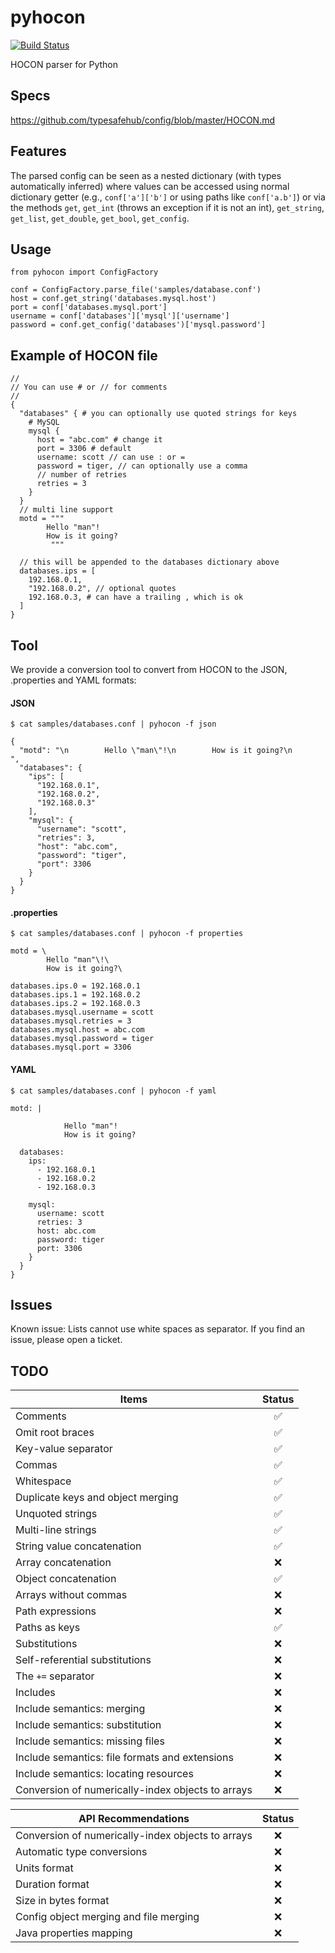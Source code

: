 pyhocon
=======

[![Build Status](https://travis-ci.org/chimpler/pyhocon.svg)](https://travis-ci.org/chimpler/pyhocon)

HOCON parser for Python

## Specs

https://github.com/typesafehub/config/blob/master/HOCON.md

## Features
The parsed config can be seen as a nested dictionary (with types automatically inferred) where values can be accessed using normal
dictionary getter (e.g., `conf['a']['b']` or using paths like `conf['a.b']`) or via the methods `get`, `get_int` (throws an exception
if it is not an int), `get_string`, `get_list`, `get_double`, `get_bool`, `get_config`.

## Usage

    from pyhocon import ConfigFactory
    
    conf = ConfigFactory.parse_file('samples/database.conf')
    host = conf.get_string('databases.mysql.host')
    port = conf['databases.mysql.port']
    username = conf['databases']['mysql']['username']
    password = conf.get_config('databases')['mysql.password']

## Example of HOCON file

    //
    // You can use # or // for comments
    //
    {
      "databases" { # you can optionally use quoted strings for keys
        # MySQL
        mysql {
          host = "abc.com" # change it
          port = 3306 # default
          username: scott // can use : or =
          password = tiger, // can optionally use a comma
          // number of retries
          retries = 3
        }
      }
      // multi line support
      motd = """
            Hello "man"!
            How is it going?
             """
             
      // this will be appended to the databases dictionary above
      databases.ips = [
        192.168.0.1,
        "192.168.0.2", // optional quotes
        192.168.0.3, # can have a trailing , which is ok
      ]
    }

## Tool

We provide a conversion tool to convert from HOCON to the JSON, .properties and YAML formats:

####  JSON

    $ cat samples/databases.conf | pyhocon -f json
    
    {
      "motd": "\n        Hello \"man\"!\n        How is it going?\n         ",
      "databases": {
        "ips": [
          "192.168.0.1",
          "192.168.0.2",
          "192.168.0.3"
        ],
        "mysql": {
          "username": "scott",
          "retries": 3,
          "host": "abc.com",
          "password": "tiger",
          "port": 3306
        }
      }
    }    

####  .properties

    $ cat samples/databases.conf | pyhocon -f properties

    motd = \
            Hello "man"\!\
            How is it going?\
    
    databases.ips.0 = 192.168.0.1
    databases.ips.1 = 192.168.0.2
    databases.ips.2 = 192.168.0.3
    databases.mysql.username = scott
    databases.mysql.retries = 3
    databases.mysql.host = abc.com
    databases.mysql.password = tiger
    databases.mysql.port = 3306

#### YAML

    $ cat samples/databases.conf | pyhocon -f yaml

    motd: |
    
                Hello "man"!
                How is it going?
    
      databases:
        ips:
          - 192.168.0.1
          - 192.168.0.2
          - 192.168.0.3
    
        mysql:
          username: scott
          retries: 3
          host: abc.com
          password: tiger
          port: 3306
        }
      }
    }

## Issues

Known issue: Lists cannot use white spaces as separator.
If you find an issue, please open a ticket.
  
## TODO

Items                                  | Status
-------------------------------------- | :-----:
Comments                               | :white_check_mark:
Omit root braces                       | :white_check_mark:
Key-value separator                    | :white_check_mark:
Commas                                 | :white_check_mark:
Whitespace                             | :white_check_mark:
Duplicate keys and object merging      | :white_check_mark:
Unquoted strings                       | :white_check_mark:
Multi-line strings                     | :white_check_mark:
String value concatenation             | :white_check_mark:
Array concatenation                    | :x:
Object concatenation                   | :white_check_mark:
Arrays without commas                  | :x:
Path expressions                       | :x:
Paths as keys                          | :white_check_mark:
Substitutions                          | :x:
Self-referential substitutions         | :x:
The `+=` separator                     | :x:
Includes                               | :x:
Include semantics: merging             | :x:
Include semantics: substitution        | :x:
Include semantics: missing files       | :x:
Include semantics: file formats and extensions     | :x:
Include semantics: locating resources              | :x:
Conversion of numerically-index objects to arrays  | :x:

API Recommendations                                        | Status
---------------------------------------------------------- | :----:
Conversion of numerically-index objects to arrays          | :x:
Automatic type conversions                                 | :x:
Units format                                               | :x:
Duration format                                            | :x:
Size in bytes format                                       | :x:
Config object merging and file merging                     | :x:
Java properties mapping                                    | :x:
